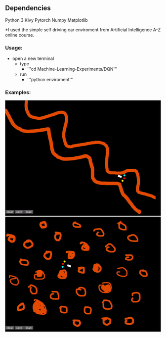 ## Dependencies
Python 3
Kivy
Pytorch
Numpy
Matplotlib

*I used the simple self driving car enviroment from Artificial Intelligence A-Z online course.

### Usage:

- open a new terminal
  - type
    - '''cd Machine-Learning-Experiments/DQN'''
  - run 
    - '''python enviroment'''


### Examples:


![Alt Text](ex1.gif)
![Alt Text](ex2.gif)
